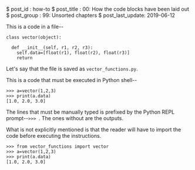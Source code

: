 $ post_id : how-to
$ post_title : 00: How the code blocks have been laid out
$ post_group : 99: Unsorted chapters
$ post_last_update: 2019-06-12

This is a code in a file--

~~~~
class vector(object):

  def __init__(self, r1, r2, r3):
    self.data=[float(r1), float(r2), float(r3)]
    return
~~~~

Let's say that the file is saved as `vector_functions.py`.

This is a code that must be executed in Python shell--

```
>>> a=vector(1,2,3)
>>> print(a.data)
[1.0, 2.0, 3.0]
```
The lines that must be manually typed is prefixed by the Python REPL prompt--`>>> `. The ones without are the outputs.

What is not explicitly mentioned is that the reader will have to import the code before executing the instructions.

```
>>> from vector_functions import vector
>>> a=vector(1,2,3)
>>> print(a.data)
[1.0, 2.0, 3.0]
```
